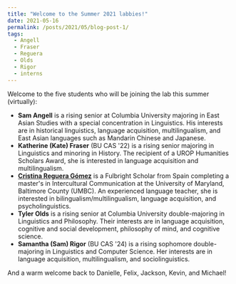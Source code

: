 ```yaml
---
title: "Welcome to the Summer 2021 labbies!"
date: 2021-05-16
permalink: /posts/2021/05/blog-post-1/
tags:
  - Angell
  - Fraser
  - Reguera
  - Olds
  - Rigor
  - interns
---
```


Welcome to the five students who will be joining the lab this summer (virtually):
<ul>
 	<li><b>Sam Angell</b> is a rising senior at Columbia University majoring in East Asian Studies with a special concentration in Linguistics. His interests are in historical linguistics, language acquisition, multilingualism, and East Asian languages such as Mandarin Chinese and Japanese.</li>
 	<li><b>Katherine (Kate) Fraser</b> (BU CAS '22) is a rising senior majoring in Linguistics and minoring in History. The recipient of a UROP Humanities Scholars Award, she is interested in language acquisition and multilingualism.</li>
 	<li><b><a href="https://www.linkedin.com/in/cristinaregomez/" target="_blank" rel="noopener noreferrer">Cristina Reguera Gómez</a></b> is a Fulbright Scholar from Spain completing a master's in Intercultural Communication at the University of Maryland, Baltimore County (UMBC). An experienced language teacher, she is interested in bilingualism/multilingualism, language acquisition, and psycholinguistics.</li>
 	<li><b>Tyler Olds</b> is a rising senior at Columbia University double-majoring in Linguistics and Philosophy. Their interests are in language acquisition, cognitive and social development, philosophy of mind, and cognitive science.</li>
 	<li><b>Samantha (Sam) Rigor</b> (BU CAS '24) is a rising sophomore double-majoring in Linguistics and Computer Science. Her interests are in language acquisition, multilingualism, and sociolinguistics.</li>
</ul>
<span>And a warm welcome back to Danielle, Felix, Jackson, Kevin, and Michael!</span>
